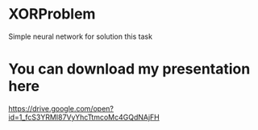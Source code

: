 # XORProblem
Simple neural network for solution this task
# You can download my presentation here
https://drive.google.com/open?id=1_fcS3YRMI87VyYhcTtmcoMc4GQdNAjFH
